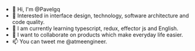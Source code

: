 - 👋 Hi, I'm @Pavelgq
- 👀 Interested in interface design, technology, software architecture and code quality.
- 🌱 I am currently learning typescript, redux, effector js and English.
- 💞️ I want to collaborate on products which make everyday life easier. 
- 📫 You can tweet me @atmeengineer.
<!---
Pavelgq/Pavelgq is a ✨ special ✨ repository because its `README.md` (this file) appears on your GitHub profile.
You can click the Preview link to take a look at your changes.

**I can work "for food" if the project gives me experience and you will answer my question about software architecture.
--->
